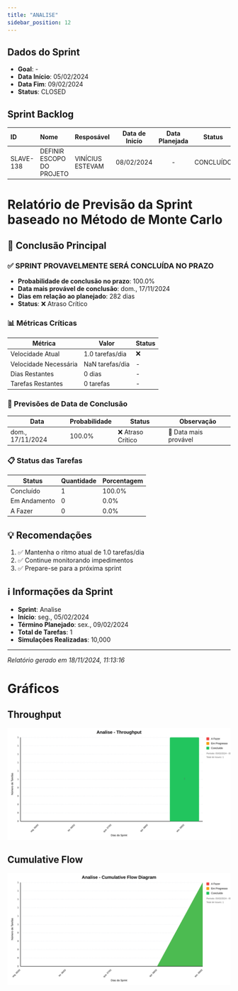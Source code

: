 ```yaml
---
title: "ANALISE"
sidebar_position: 12
---
```

## Dados do Sprint
* **Goal**: -
* **Data Início**: 05/02/2024
* **Data Fim**: 09/02/2024
* **Status**: CLOSED

## Sprint Backlog

|ID |Nome |Resposável |Data de Inicío | Data Planejada | Status|
|:----    |:----|:--------  |:-------:       | :----------:  | :---: |
|SLAVE-138|DEFINIR ESCOPO DO PROJETO|VINÍCIUS ESTEVAM|08/02/2024|-|CONCLUÍDO|

# Relatório de Previsão da Sprint baseado no Método de Monte Carlo

## 🎯 Conclusão Principal

### ✅ SPRINT PROVAVELMENTE SERÁ CONCLUÍDA NO PRAZO

- **Probabilidade de conclusão no prazo**: 100.0%
- **Data mais provável de conclusão**: dom., 17/11/2024
- **Dias em relação ao planejado**: 282 dias
- **Status**: ❌ Atraso Crítico

### 📊 Métricas Críticas

| Métrica | Valor | Status |
|---------|--------|--------|
| Velocidade Atual | 1.0 tarefas/dia | ❌ |
| Velocidade Necessária | NaN tarefas/dia | - |
| Dias Restantes | 0 dias | - |
| Tarefas Restantes | 0 tarefas | - |

### 📅 Previsões de Data de Conclusão

| Data | Probabilidade | Status | Observação |
|------|---------------|---------|------------|
| dom., 17/11/2024 | 100.0% | ❌ Atraso Crítico | 📍 Data mais provável |

### 📋 Status das Tarefas

| Status | Quantidade | Porcentagem |
|--------|------------|-------------|
| Concluído | 1 | 100.0% |
| Em Andamento | 0 | 0.0% |
| A Fazer | 0 | 0.0% |

## 💡 Recomendações

1. ✅ Mantenha o ritmo atual de 1.0 tarefas/dia
2. ✅ Continue monitorando impedimentos
3. ✅ Prepare-se para a próxima sprint

## ℹ️ Informações da Sprint

- **Sprint**: Analise
- **Início**: seg., 05/02/2024
- **Término Planejado**: sex., 09/02/2024
- **Total de Tarefas**: 1
- **Simulações Realizadas**: 10,000

---
*Relatório gerado em 18/11/2024, 11:13:16*

# Gráficos
## Throughput
![Throughput](./charts/throughput-12.svg)
## Cumulative Flow
![ Cumulative Flow](./charts/cfd-12.svg)

